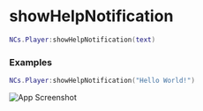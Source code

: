 # showHelpNotification

```lua
NCs.Player:showHelpNotification(text)
``` 

### Examples
```lua
NCs.Player:showHelpNotification("Hello World!")
```
![App Screenshot](https://cdn.discordapp.com/attachments/859092448427638804/982914722909282365/unknown.png)